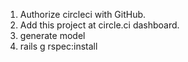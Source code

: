 1. Authorize circleci with GitHub.
2. Add this project at circle.ci dashboard.
3. generate model
4. rails g rspec:install
 

